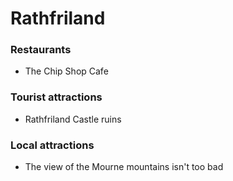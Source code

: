 # Rathfriland

### Restaurants
- The Chip Shop Cafe

### Tourist attractions
- Rathfriland Castle ruins

### Local attractions
- The view of the Mourne mountains isn't too bad
